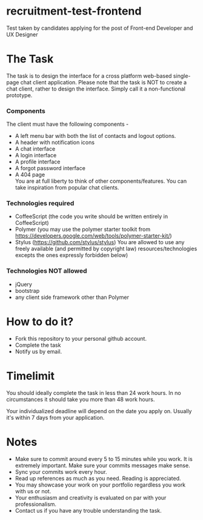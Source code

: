 # recruitment-test-frontend
Test taken by candidates applying for the post of Front-end Developer and UX Designer

# The Task
The task is to design the interface for a cross platform web-based single-page chat client application. Please note that the task is NOT to create a chat client, rather to design the interface. Simply call it a non-functional prototype.

### Components
The client must have the following components - 
* A left menu bar with both the list of contacts and logout options.
* A header with notification icons
* A chat interface
* A login interface
* A profile interface
* A forgot password interface
* A 404 page  
You are at full liberty to think of other components/features. You can take inspiration from popular chat clients.

### Technologies required
* CoffeeScript (the code you write should be written entirely in CoffeeScript)
* Polymer (you may use the polymer starter toolkit from https://developers.google.com/web/tools/polymer-starter-kit/)
* Stylus (https://github.com/stylus/stylus)
You are allowed to use any freely available (and permitted by copyright law) resources/technologies excepts the ones expressly forbidden below)

### Technologies NOT allowed
* jQuery
* bootstrap
* any client side framework other than Polymer

# How to do it?
* Fork this repository to your personal github account.
* Complete the task
* Notify us by email.

# Timelimit
You should ideally complete the task in less than 24 work hours. In no circumstances it should take you more than 48 work hours.

Your individualized deadline will depend on the date you apply on. Usually it's within 7 days from your application.

# Notes
* Make sure to commit around every 5 to 15 minutes while you work. It is extremely important. Make sure your commits messages make sense.
* Sync your commits work every hour.
* Read up references as much as you need. Reading is appreciated.
* You may showcase your work on your portfolio regardless you work with us or not.
* Your enthusiasm and creativity is evaluated on par with your professionalism.
* Contact us if you have any trouble understanding the task.
